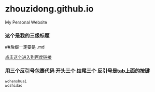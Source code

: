 # zhouzidong.github.io

My Personal Website

### 这个是我的三级标题 

##后缀一定要是 .md

[点击这个进入到百度链接](http://www.baidu.com)

### 用三个反引号包裹代码 开头三个 结尾三个 反引号是tab上面的按键

```js
wohenshuai
wozhidao
```
